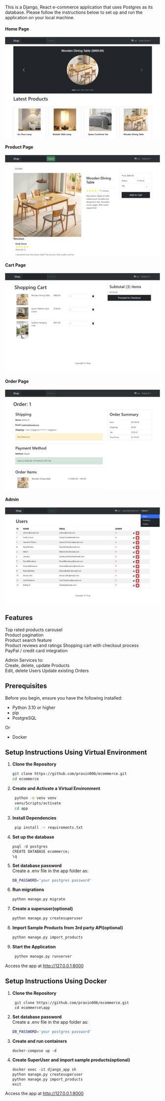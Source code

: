 This is a Django, React e-commerce application that uses Postgres as its database. Please follow the instructions below to set up and run the application on your local machine.

#### Home Page
![Home Page](/screenshots/home.png)
#### Product Page
![Product Page](/screenshots/product.png)
#### Cart Page
![Cart Page](/screenshots/cart.png)
#### Order Page
![Order Page](/screenshots/order.png)
#### Admin
![Admin](/screenshots/admin.png)

## Features
Top rated products carousel  
Product pagination  
Product search feature  
Product reviews and ratings 
Shopping cart with checkout process  
PayPal / credit card integration 

Admin Services to:  
Create, delete, update Products  
Edit, delete Users
Update existing Orders   

## Prerequisites

Before you begin, ensure you have the following installed:
- Python 3.10 or higher
- pip
- PostgreSQL

Or  
- Docker

## Setup Instructions Using Virtual Environment

1. **Clone the Repository**
   ```bash
   git clone https://github.com/pravin006/ecommerce.git
   cd ecommerce
   
2. **Create and Activate a Virtual Environment**
   ```bash
    python -m venv venv
    venv/Scripts/activate
    cd app
   
3. **Install Dependencies**
   ```bash
    pip install -r requirements.txt

4. **Set up the database**
   ```
   psql -U postgres
   CREATE DATABASE ecommerce;
   \q
   ```

5. **Set database password**  
Create a .env file in the app folder as:
    ```bash
    DB_PASSWORD='your postgres password'
    ```
   
6. **Run migrations**
    ```bash
    python manage.py migrate

7. **Create a superuser(optional)**
    ```bash
    python manage.py createsuperuser

8. **Import Sample Products from 3rd party API(optional)**
    ```bash
    python manage.py import_products

9. **Start the Application**
   ```bash
    python manage.py runserver

Access the app at http://127.0.0.1:8000

## Setup Instructions Using Docker

1. **Clone the Repository** 
   ```
    git clone https://github.com/pravin006/ecommerce.git
    cd ecommerce\app
    ```

2. **Set database password**  
Create a .env file in the app folder as:
    ```bash
    DB_PASSWORD='your postgres password'
    ```

3. **Create and run containers** 
    ```
    docker-compose up -d
    ```

4. **Create SuperUser and import sample products(optional)**
    ```
    docker exec -it django_app sh
    python manage.py createsuperuser
    python manage.py import_products
    exit
    ```
Access the app at http://127.0.0.1:8000

